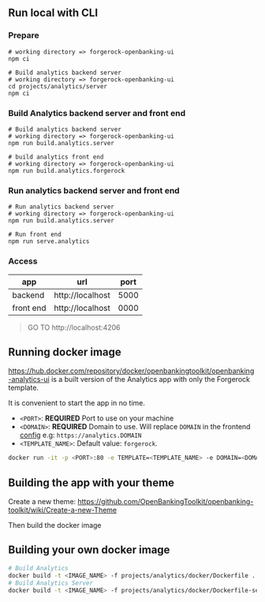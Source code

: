 ## Run local with CLI
### Prepare
```shell
# working directory => forgerock-openbanking-ui
npm ci
```
```shell
# Build analytics backend server
# working directory => forgerock-openbanking-ui
cd projects/analytics/server
npm ci
```
### Build Analytics backend server and front end
```shell
# Build analytics backend server
# working directory => forgerock-openbanking-ui
npm run build.analytics.server
```
```shell
# build analytics front end
# working directory => forgerock-openbanking-ui
npm run build.analytics.forgerock
```
### Run analytics backend server and front end
```shell
# Run analytics backend server
# working directory => forgerock-openbanking-ui
npm run build.analytics.server
```
```shell
# Run front end 
npm run serve.analytics
```
### Access
| app | url | port |
| --- | --- | --- |
| backend | http://localhost | 5000 |
| front end | http://localhost | 0000 |

> GO TO http://localhost:4206

## Running docker image

<https://hub.docker.com/repository/docker/openbankingtoolkit/openbanking-analytics-ui> is a built version of the Analytics app with only the Forgerock template.

It is convenient to start the app in no time.

- `<PORT>`: **REQUIRED** Port to use on your machine
- `<DOMAIN>`: **REQUIRED** Domain to use. Will replace `DOMAIN` in the frontend [config](./forgerock-openbanking-ui/projects/analytics/docker/deployment-settings.js) e.g: `https://analytics.DOMAIN`
- `<TEMPLATE_NAME>`: Default value: `forgerock`.

```bash
docker run -it -p <PORT>:80 -e TEMPLATE=<TEMPLATE_NAME> -e DOMAIN=<DOMAIN> openbankingtoolkit/openbanking-analytics-ui
```

## Building the app with your theme

Create a new theme: <https://github.com/OpenBankingToolkit/openbanking-toolkit/wiki/Create-a-new-Theme>

Then build the docker image

## Building your own docker image

```bash
# Build Analytics
docker build -t <IMAGE_NAME> -f projects/analytics/docker/Dockerfile .
# Build Analytics Server
docker build -t <IMAGE_NAME> -f projects/analytics/docker/Dockerfile-server .
```
